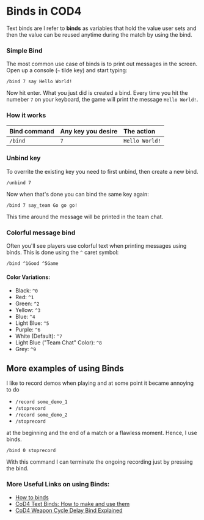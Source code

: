 # Binds in COD4

Text binds are 
I refer to **binds** as variables that hold the value user sets and then the value can be reused anytime during the match by using the bind.

### Simple Bind
The most common use case of binds is to print out messages in the screen. Open up a console (`~` tilde key) and start typing:

```gsc
/bind 7 say Hello World!
```
Now hit enter.
What you just did is created a bind. Every time you hit the numeber `7` on your keyboard, the game will print the message `Hello World!`.

### How it works

| Bind command | Any key you desire | The action     |
| :--------- | :------------------- | :------------- |
| `/bind`    | `7`                  | `Hello World!` |

### Unbind key
To overrite the existing key you need to first unbind, then create a new bind.

```gsc
/unbind 7
```

Now when that's done you can bind the same key again:

```gsc
/bind 7 say_team Go go go!
```

This time around the message will be printed in the team chat.

### Colorful message bind
Often you'll see players use colorful text when printing messages using binds. This is done using the `^` caret symbol:

```gsc
/bind ^1Good ^5Game
```

#### Color Variations:
* Black: `^0`
* Red: `^1`
* Green: `^2`
* Yellow: `^3`
* Blue: `^4`
* Light Blue: `^5`
* Purple: `^6`
* White (Default): `^7`
* Light Blue ("Team Chat" Color): `^8`
* Grey: `^9`

## More examples of using Binds
I like to record demos when playing and at some point it became annoying to do 
* `/record some_demo_1`
* `/stoprecord`
* `/record some_demo_2`
* `/stoprecord`

at the beginning and the end of a match or a flawless moment. Hence, I use binds.

```gsc
/bind 0 stoprecord
```

With this command I can terminate the ongoing recording just by pressing the bind.

### More Useful Links on using Binds:

* [How to binds](https://steamcommunity.com/sharedfiles/filedetails/?id=121629944)
* [CoD4 Text Binds: How to make and use them](https://fearless-assassins.com/forums/topic/12279-cod4-text-binds-how-to-make-and-use-them/)
* [CoD4 Weapon Cycle Delay Bind Explained](https://www.youtube.com/watch?v=uIRzoQ1mYUA)


